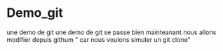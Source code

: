 # Demo_git
une demo de git
une demo de git se passe bien
mainteanant nous allons modifier depuis githum " car nous voulons simuler un git clone"
